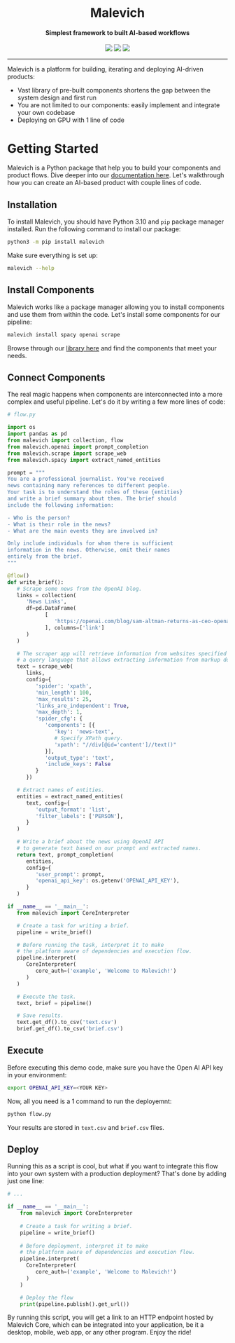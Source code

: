 <div align="center">
    <h1>Malevich</h1>
    <h4>Simplest framework to built AI-based workflows</h4>
    <a href="https://docs.malevich.ai"><img src="https://malevich-cdn.s3.amazonaws.com/github/github_readme_docs.svg"/></a>
    <a href="https://github.com/malevichAI/malevich-library"><img src="https://malevich-cdn.s3.amazonaws.com/github/github_readme_library.svg"/></a>
    <a href="https://docs.malevich.ai"><img src="https://malevich-cdn.s3.amazonaws.com/github/github_readme_try.svg"/></a>
</div>

---

Malevich is a platform for building, iterating and deploying AI-driven products:

- Vast library of pre-built components shortens the gap between the system design and first run
- You are not limited to our components: easily implement and integrate your own codebase
- Deploying on GPU with 1 line of code

# Getting Started

Malevich is a Python package that help you to build your components and product flows. Dive deeper into our [documentation here](https://docs.malevich.ai). Let's walkthrough how you can create an AI-based product with couple lines of code.

## Installation

To install Malevich, you should have Python 3.10 and `pip` package manager installed. Run the following command to install our package:

```bash
python3 -m pip install malevich
```

Make sure everything is set up:

```bash
malevich --help
```

## Install Components

Malevich works like a package manager allowing you to install components and use them from within the code. Let's install some components for our pipeline:

```bash
malevich install spacy openai scrape
```

Browse through our [library here](https://space.malevich.ai/workspace?tab=public&filter=app) and find the components that meet your needs.

## Connect Components

The real magic happens when components are interconnected into a more complex and useful pipeline. Let's do it by writing a few more lines of code:

```python
# flow.py

import os
import pandas as pd
from malevich import collection, flow
from malevich.openai import prompt_completion
from malevich.scrape import scrape_web
from malevich.spacy import extract_named_entities

prompt = """
You are a professional journalist. You've received
news containing many references to different people.
Your task is to understand the roles of these {entities}
and write a brief summary about them. The brief should
include the following information:

- Who is the person?
- What is their role in the news?
- What are the main events they are involved in?

Only include individuals for whom there is sufficient
information in the news. Otherwise, omit their names
entirely from the brief.
"""

@flow()
def write_brief():
   # Scrape some news from the OpenAI blog.
   links = collection(
      'News Links',
      df=pd.DataFrame(
            [
               'https://openai.com/blog/sam-altman-returns-as-ceo-openai-has-a-new-initial-board',
            ], columns=['link']
      )
   )

   # The scraper app will retrieve information from websites specified by XPath —
   # a query language that allows extracting information from markup documents.
   text = scrape_web(
      links,
      config={
         'spider': 'xpath',
         'min_length': 100,
         'max_results': 25,
         'links_are_independent': True,
         'max_depth': 1,
         'spider_cfg': {
            'components': [{
               'key': 'news-text',
               # Specify XPath query.
               'xpath': "//div[@id='content']//text()"
            }],
            'output_type': 'text',
            'include_keys': False
         }
      })

   # Extract names of entities.
   entities = extract_named_entities(
      text, config={
         'output_format': 'list',
         'filter_labels': ['PERSON'],
      }
   )

   # Write a brief about the news using OpenAI API
   # to generate text based on our prompt and extracted names.
   return text, prompt_completion(
      entities,
      config={
         'user_prompt': prompt,
         'openai_api_key': os.getenv('OPENAI_API_KEY'),
      }
   )

if __name__ == '__main__':
   from malevich import CoreInterpreter

   # Create a task for writing a brief.
   pipeline = write_brief()

   # Before running the task, interpret it to make
   # the platform aware of dependencies and execution flow.
   pipeline.interpret(
      CoreInterpreter(
         core_auth=('example', 'Welcome to Malevich!')
      )
   )

   # Execute the task.
   text, brief = pipeline()

   # Save results.
   text.get_df().to_csv('text.csv')
   brief.get_df().to_csv('brief.csv')

```

## Execute

Before executing this demo code, make sure you have the Open AI API key in your environment:

```bash
export OPENAI_API_KEY=<YOUR KEY>
```

Now, all you need is a 1 command to run the deployemnt:

```bash
python flow.py
```
Your results are stored in `text.csv` and `brief.csv` files.

## Deploy

Running this as a script is cool, but what if you want to integrate this flow into your own system with a production deployment? That's done by adding just one line:

```python
# ...

if __name__ == '__main__':
    from malevich import CoreInterpreter
    
    # Create a task for writing a brief.
    pipeline = write_brief()
    
    # Before deployment, interpret it to make
    # the platform aware of dependencies and execution flow.
    pipeline.interpret(
      CoreInterpreter(
         core_auth=('example', 'Welcome to Malevich!')
      )
    )

    # Deploy the flow
    print(pipeline.publish().get_url())
```
By running this script, you will get a link to an HTTP endpoint hosted by Malevich Core, which can be integrated into your application, be it a desktop, mobile, web app, or any other program. Enjoy the ride!
